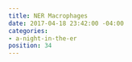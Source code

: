 ```yaml
---
title: NER Macrophages
date: 2017-04-18 23:42:00 -04:00
categories:
- a-night-in-the-er
position: 34
---
```


